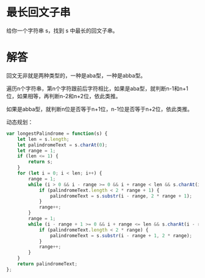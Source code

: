 # 最长回文子串
给你一个字符串 s，找到 s 中最长的回文子串。

# 解答

回文无非就是两种类型的，一种是aba型，一种是abba型。

遍历n个字符串，第n个字符跟前后字符相比，如果是aba型，就判断n-1和n+1位，如果相等，再判断n-2和n+2位，依此类推。

如果是abba型，就判断n位是否等于n+1位，n-1位是否等于n+2位，依此类推。

动态规划：

```js
var longestPalindrome = function(s) {
    let len = s.length;
    let palindromeText = s.charAt(0);
    let range = 1;
    if (len <= 1) {
        return s;
    }
    for (let i = 0; i < len; i++) {
        range = 1;
        while (i > 0 && i - range >= 0 && i + range < len && s.charAt(i - range) === s.charAt(i + range)) {
            if (palindromeText.length < 2 * range + 1) {
                palindromeText = s.substr(i - range, 2 * range + 1);
            }
            range++;
        }
        range = 1;
        while (i - range + 1 >= 0 && i + range <= len && s.charAt(i - range + 1) === s.charAt(i + range)) {
            if (palindromeText.length < 2 * range) {
                palindromeText = s.substr(i - range + 1, 2 * range);
            }
            range++;
        }
    }
    return palindromeText;
};
```
